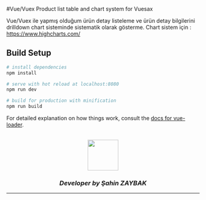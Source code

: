 #Vue/Vuex Product list table and chart system for Vuesax

Vue/Vuex ile yapmış olduğum ürün detay listeleme ve ürün detay bilgilerini drilldown chart  sisteminde sistematik olarak gösterme.
Chart sistem için : https://www.highcharts.com/


## Build Setup

``` bash
# install dependencies
npm install

# serve with hot reload at localhost:8080
npm run dev

# build for production with minification
npm run build
```

For detailed explanation on how things work, consult the [docs for vue-loader](http://vuejs.github.io/vue-loader).

<br>
<div align="center">
  <img src="https://image.flaticon.com/teams/slug/smashicons.jpg" width="80">
  <h3><i>Developer by Şahin ZAYBAK </i></h3>
  <hr/>
</div>
